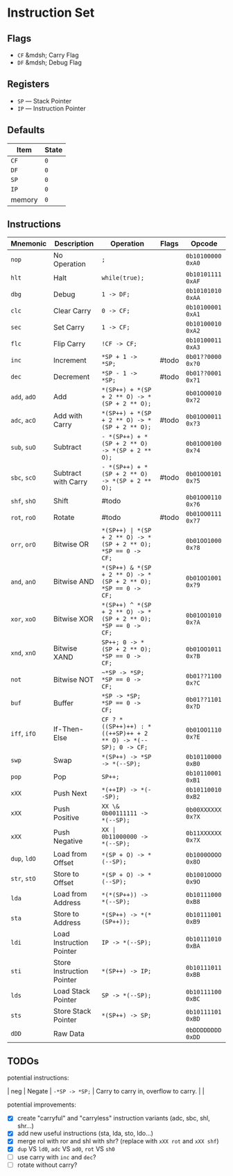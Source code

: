 # Instruction Set

## Flags

- `CF` &mdsh; Carry Flag
- `DF` &mdsh; Debug Flag

## Registers

- `SP` &mdash; Stack Pointer
- `IP` &mdash; Instruction Pointer

## Defaults

| Item   | State |
| ------ | ----- |
| `CF`   | `0`   |
| `DF`   | `0`   |
| `SP`   | `0`   |
| `IP`   | `0`   |
| memory | `0`   |

## Instructions

| Mnemonic     | Description               | Operation                                                      | Flags | Opcode              |
| ------------ | ------------------------- | -------------------------------------------------------------- | ----- | ------------------- |
| `nop`        | No Operation              | `;`                                                            |       | `0b10100000` `0xA0` |
| `hlt`        | Halt                      | `while(true);`                                                 |       | `0b10101111` `0xAF` |
| `dbg`        | Debug                     | `1 -> DF;`                                                     |       | `0b10101010` `0xAA` |
| `clc`        | Clear Carry               | `0 -> CF;`                                                     |       | `0b10100001` `0xA1` |
| `sec`        | Set Carry                 | `1 -> CF;`                                                     |       | `0b10100010` `0xA2` |
| `flc`        | Flip Carry                | `!CF -> CF;`                                                   |       | `0b10100011` `0xA3` |
| `inc`        | Increment                 | `*SP + 1 -> *SP;`                                              | #todo | `0b01??0000` `0x?0` |
| `dec`        | Decrement                 | `*SP - 1 -> *SP;`                                              | #todo | `0b01??0001` `0x?1` |
| `add`, `adO` | Add                       | `*(SP++) + *(SP + 2 ** O) -> *(SP + 2 ** O);`                  |       | `0b01OO0010` `0x?2` |
| `adc`, `acO` | Add with Carry            | `*(SP++) + *(SP + 2 ** O) -> *(SP + 2 ** O);`                  | #todo | `0b01OO0011` `0x?3` |
| `sub`, `suO` | Subtract                  | `- *(SP++) + *(SP + 2 ** O) -> *(SP + 2 ** O);`                |       | `0b01OO0100` `0x?4` |
| `sbc`, `scO` | Subtract with Carry       | `- *(SP++) + *(SP + 2 ** O) -> *(SP + 2 ** O);`                | #todo | `0b01OO0101` `0x?5` |
| `shf`, `shO` | Shift                     | #todo                                                          |       | `0b01OO0110` `0x?6` |
| `rot`, `roO` | Rotate                    | #todo                                                          | #todo | `0b01OO0111` `0x?7` |
| `orr`, `orO` | Bitwise OR                | `*(SP++) \| *(SP + 2 ** O) -> *(SP + 2 ** O); *SP == 0 -> CF;` |       | `0b01OO1000` `0x?8` |
| `and`, `anO` | Bitwise AND               | `*(SP++) & *(SP + 2 ** O) -> *(SP + 2 ** O); *SP == 0 -> CF;`  |       | `0b01OO1001` `0x?9` |
| `xor`, `xoO` | Bitwise XOR               | `*(SP++) ^ *(SP + 2 ** O) -> *(SP + 2 ** O); *SP == 0 -> CF;`  |       | `0b01OO1010` `0x?A` |
| `xnd`, `xnO` | Bitwise XAND              | `SP++; 0 -> *(SP + 2 ** O); *SP == 0 -> CF;`                   |       | `0b01OO1011` `0x?B` |
| `not`        | Bitwise NOT               | `~*SP -> *SP; *SP == 0 -> CF;`                                 |       | `0b01??1100` `0x?C` |
| `buf`        | Buffer                    | `*SP -> *SP; *SP == 0 -> CF;`                                  |       | `0b01??1101` `0x?D` |
| `iff`, `ifO` | If-Then-Else              | `CF ? *((SP++)++) : *((++SP)++ + 2 ** O) -> *(--SP); 0 -> CF;` |       | `0b01OO1110` `0x?E` |
| `swp`        | Swap                      | `*(SP++) -> *SP -> *(--SP);`                                   |       | `0b10110000` `0xB0` |
| `pop`        | Pop                       | `SP++;`                                                        |       | `0b10110001` `0xB1` |
| `xXX`        | Push Next                 | `*(++IP) -> *(--SP);`                                          |       | `0b10110010` `0xB2` |
| `xXX`        | Push Positive             | `XX \& 0b00111111 -> *(--SP);`                                 |       | `0b00XXXXXX` `0x?X` |
| `xXX`        | Push Negative             | `XX \| 0b11000000 -> *(--SP);`                                 |       | `0b11XXXXXX` `0x?X` |
| `dup`, `ldO` | Load from Offset          | `*(SP + O) -> *(--SP);`                                        |       | `0b1000OOOO` `0x8O` |
| `str`, `stO` | Store to Offset           | `*(SP + O) -> *(--SP);`                                        |       | `0b1001OOOO` `0x9O` |
| `lda`        | Load from Address         | `*(*(SP++)) -> *(--SP);`                                       |       | `0b10111000` `0xB8` |
| `sta`        | Store to Address          | `*(SP++) -> *(*(SP++));`                                       |       | `0b10111001` `0xB9` |
| `ldi`        | Load Instruction Pointer  | `IP -> *(--SP);`                                               |       | `0b10111010` `0xBA` |
| `sti`        | Store Instruction Pointer | `*(SP++) -> IP;`                                               |       | `0b10111011` `0xBB` |
| `lds`        | Load Stack Pointer        | `SP -> *(--SP);`                                               |       | `0b10111100` `0xBC` |
| `sts`        | Store Stack Pointer       | `*(SP++) -> SP;`                                               |       | `0b10111101` `0xBD` |
| `dDD`        | Raw Data                  |                                                                |       | `0bDDDDDDDD` `0xDD` |

## TODOs

potential instructions:

| neg | Negate | `-*SP -> *SP;` | Carry to carry in, overflow to carry. | |

potential improvements:

- [x] create "carryful" and "carryless" instruction variants (adc, sbc, shl, shr...)
- [x] add new useful instructions (sta, lda, sto, ldo...)
- [x] merge rol with ror and shl with shr? (replace with `xXX rot` and `xXX shf`)
- [x] `dup` VS `ld0`, `adc` VS `ad0`, `rot` VS `sh0`
- [ ] use carry with `inc` and `dec`?
- [ ] rotate without carry?
